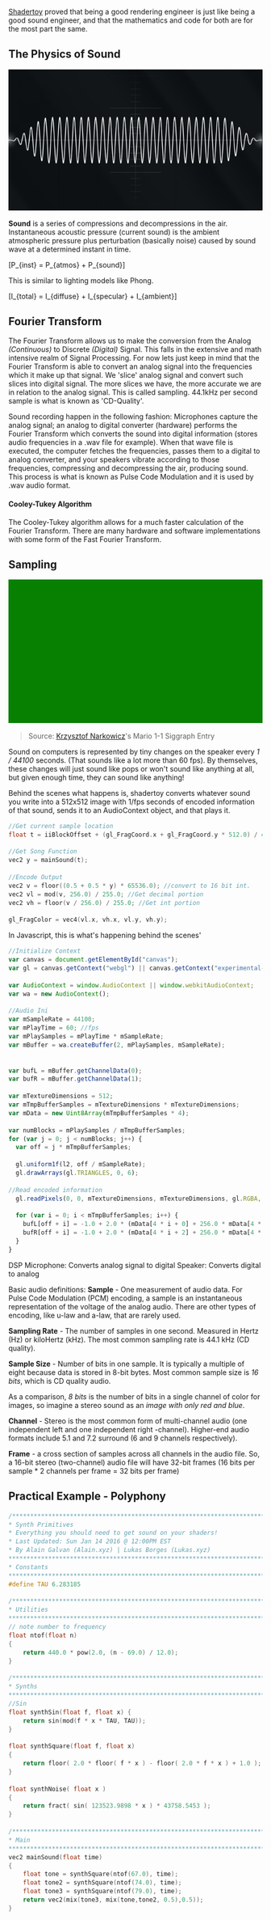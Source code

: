 [Shadertoy](https://www.shadertoy.com/) proved that being a good rendering engineer is just like being a good sound engineer, and that the mathematics and code for both are for the most part the same.

## The Physics of Sound


![Sound Wave](assets/c5-wave.gif)

**Sound** is a series of compressions and decompressions in the air.
Instantaneous acoustic pressure (current sound) is the ambient atmospheric pressure plus perturbation (basically noise) caused by sound wave at a determined instant in time.


\[P_{inst} = P_{atmos} + P_{sound}\]

This is similar to lighting models like Phong.

\[I_{total} = I_{diffuse} + I_{specular} + I_{ambient}\]


## Fourier Transform

The Fourier Transform allows us to make the conversion from the Analog *(Continuous)* to Discrete *(Digital)* Signal. This falls in the extensive and math intensive realm of Signal Processing. For now lets just keep in mind that the Fourier Transform is able to convert an analog signal into the frequencies which it make up that signal.
We 'slice' analog signal and convert such slices into digital signal. The more slices we have, the more accurate we are in relation to the analog signal. This is called sampling. 44.1kHz per second sample is what is known as 'CD-Quality'.

Sound recording happen in the following fashion:
Microphones capture the analog signal; an analog to digital converter (hardware) performs the Fourier Transform which converts the sound into digital information (stores audio frequencies in a .wav file for example). When that wave file is executed, the computer fetches the frequencies, passes them to a digital to analog converter, and your speakers vibrate according to those frequencies, compressing and decompressing the air, producing sound.
This process is what is known as Pulse Code Modulation and it is used by .wav audio format.

#### Cooley-Tukey Algorithm
The Cooley-Tukey algorithm allows for a much faster calculation of the Fourier Transform.
There are many hardware and software implementations with some form of the Fast Fourier Transform.

## Sampling
![Shadertoy sound image](assets/supermarioaudio.gif)
> Source: [Krzysztof Narkowicz](https://twitter.com/knarkowicz)'s Mario 1-1 Siggraph Entry

Sound on computers is represented by tiny changes on the speaker every *1 / 44100* seconds. (That sounds like a lot more than 60 fps). By themselves, these changes will just sound like pops or won't sound like anything at all, but given enough time, they can sound like anything!

Behind the scenes what happens is, shadertoy converts whatever sound you write into a 512x512 image with 1/fps seconds of encoded information of that sound, sends it to an AudioContext object, and that plays it.

```c
//Get current sample location
float t = iiBlockOffset + (gl_FragCoord.x + gl_FragCoord.y * 512.0) / 44100.0;

//Get Song Function
vec2 y = mainSound(t);

//Encode Output
vec2 v = floor((0.5 + 0.5 * y) * 65536.0); //convert to 16 bit int.
vec2 vl = mod(v, 256.0) / 255.0; //Get decimal portion
vec2 vh = floor(v / 256.0) / 255.0; //Get int portion

gl_FragColor = vec4(vl.x, vh.x, vl.y, vh.y);
```

In Javascript, this is what's happening behind the scenes'

```javascript
//Initialize Context
var canvas = document.getElementById("canvas");
var gl = canvas.getContext("webgl") || canvas.getContext("experimental-webgl");

var AudioContext = window.AudioContext || window.webkitAudioContext;
var wa = new AudioContext();

//Audio Ini
var mSampleRate = 44100;
var mPlayTime = 60; //fps
var mPlaySamples = mPlayTime * mSampleRate;
var mBuffer = wa.createBuffer(2, mPlaySamples, mSampleRate);


var bufL = mBuffer.getChannelData(0);
var bufR = mBuffer.getChannelData(1);

var mTextureDimensions = 512;
var mTmpBufferSamples = mTextureDimensions * mTextureDimensions;
var mData = new Uint8Array(mTmpBufferSamples * 4);

var numBlocks = mPlaySamples / mTmpBufferSamples;
for (var j = 0; j < numBlocks; j++) {
  var off = j * mTmpBufferSamples;

  gl.uniform1f(l2, off / mSampleRate);
  gl.drawArrays(gl.TRIANGLES, 0, 6);

//Read encoded information
  gl.readPixels(0, 0, mTextureDimensions, mTextureDimensions, gl.RGBA, gl.UNSIGNED_BYTE, mData);

  for (var i = 0; i < mTmpBufferSamples; i++) {
    bufL[off + i] = -1.0 + 2.0 * (mData[4 * i + 0] + 256.0 * mData[4 * i + 1]) / 65535.0;
    bufR[off + i] = -1.0 + 2.0 * (mData[4 * i + 2] + 256.0 * mData[4 * i + 3]) / 65535.0;
  }
}
```

DSP
Microphone: Converts analog signal to digital
Speaker: Converts digital to analog

Basic audio definitions:
**Sample** - One measurement of audio data. For Pulse Code Modulation (PCM) encoding, a sample is an instantaneous representation of the voltage of the analog audio. There are other types of encoding, like u-law and a-law, that are rarely used.

**Sampling Rate** - The number of samples in one second. Measured in Hertz (Hz) or kiloHertz (kHz). The most common sampling rate is 44.1 kHz (CD quality).

**Sample Size** - Number of bits in one sample. It is typically a multiple of eight because data is stored in 8-bit bytes. Most common sample size is *16 bits*, which is CD quality audio.

As a comparison, *8 bits* is the number of bits in a single channel of color for images, so imagine a stereo sound as an *image with only red and blue*.

**Channel** - Stereo is the most common form of multi-channel audio (one independent left and one independent right -channel). Higher-end audio formats include 5.1 and 7.2 surround (6 and 9 channels respectively).

**Frame** -  a cross section of samples across all channels in the audio file.
So, a 16-bit stereo (two-channel) audio file will have 32-bit frames (16 bits per sample * 2 channels per frame = 32 bits per frame)

## Practical Example - Polyphony

```c
/*************************************************************************
* Synth Primitives
* Everything you should need to get sound on your shaders!
* Last Updated: Sun Jan 14 2016 @ 12:00PM EST
* By Alain Galvan (Alain.xyz) | Lukas Borges (Lukas.xyz)
**************************************************************************
* Constants
*************************************************************************/
#define TAU 6.283185

/*************************************************************************
* Utilities
*************************************************************************/
// note number to frequency
float ntof(float n)
{
    return 440.0 * pow(2.0, (n - 69.0) / 12.0);
}

/*************************************************************************
* Synths
*************************************************************************/
//Sin
float synthSin(float f, float x) {
    return sin(mod(f * x * TAU, TAU));
}

float synthSquare(float f, float x)
{
    return floor( 2.0 * floor( f * x ) - floor( 2.0 * f * x ) + 1.0 );
}

float synthNoise( float x )
{
    return fract( sin( 123523.9898 * x ) * 43758.5453 );
}

/*************************************************************************
* Main
*************************************************************************/
vec2 mainSound(float time)
{
    float tone = synthSquare(ntof(67.0), time);
    float tone2 = synthSquare(ntof(74.0), time);
    float tone3 = synthSquare(ntof(79.0), time);
    return vec2(mix(tone3, mix(tone,tone2, 0.5),0.5));
}
```


